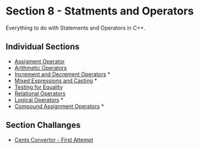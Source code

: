 # Section 8 - Statments and Operators
Everything to do with Statements and Operators in C++.

## Individual Sections
- [Assigment Operator](https://github.com/0xToast/Cplusplus/blob/main/Udemy/Section%208/assignmentOperator.cpp)
- [Arithmetic Operators](https://github.com/0xToast/Cplusplus/blob/main/Udemy/Section%208/arithmeticOperators.cpp)
- [Increment and Decrement Operators](https://github.com/0xToast/Cplusplus/blob/main/Udemy/Section%208/incrementDecrementOperators.cpp) *
- [Mixed Expressions and Casting](https://github.com/0xToast/Cplusplus/blob/main/Udemy/Section%208/mixedExpressionsAndConversions.cpp) *
- [Testing for Equality](https://github.com/0xToast/Cplusplus/blob/main/Udemy/Section%208/testingForEquality.cpp)
- [Relational Operators](https://github.com/0xToast/Cplusplus/blob/main/Udemy/Section%208/relationalOperators.cpp)
- [Logical Operators](https://github.com/0xToast/Cplusplus/blob/main/Udemy/Section%208/logicalOperators.cpp) *
- [Compound Assignment Operators](https://github.com/0xToast/Cplusplus/blob/main/Udemy/Section%208/compoundAssigmentOperators.cpp) *

## Section Challanges
- [Cents Convertor - First Attempt](https://github.com/0xToast/Cplusplus/blob/main/Udemy/Section%208/sectionChallengeMine1.cpp)


